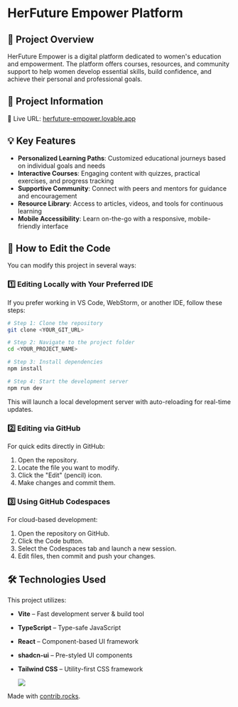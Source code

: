 
# HerFuture Empower Platform

## 🚀 Project Overview
HerFuture Empower is a digital platform dedicated to women's education and empowerment. The platform offers courses, resources, and community support to help women develop essential skills, build confidence, and achieve their personal and professional goals.

## 📌 Project Information
🔗 Live URL: [herfuture-empower.lovable.app](https://herfuture-empower.lovable.app)

## 💡 Key Features
- **Personalized Learning Paths**: Customized educational journeys based on individual goals and needs
- **Interactive Courses**: Engaging content with quizzes, practical exercises, and progress tracking
- **Supportive Community**: Connect with peers and mentors for guidance and encouragement
- **Resource Library**: Access to articles, videos, and tools for continuous learning
- **Mobile Accessibility**: Learn on-the-go with a responsive, mobile-friendly interface

## 🔧 How to Edit the Code
You can modify this project in several ways:

### 1️⃣ Editing Locally with Your Preferred IDE
If you prefer working in VS Code, WebStorm, or another IDE, follow these steps:

```sh
# Step 1: Clone the repository
git clone <YOUR_GIT_URL>

# Step 2: Navigate to the project folder
cd <YOUR_PROJECT_NAME>

# Step 3: Install dependencies
npm install

# Step 4: Start the development server
npm run dev
```
This will launch a local development server with auto-reloading for real-time updates.

### 2️⃣ Editing via GitHub
For quick edits directly in GitHub:

1. Open the repository.
2. Locate the file you want to modify.
3. Click the "Edit" (pencil) icon.
4. Make changes and commit them.

### 3️⃣ Using GitHub Codespaces
For cloud-based development:

1. Open the repository on GitHub.
2. Click the Code button.
3. Select the Codespaces tab and launch a new session.
4. Edit files, then commit and push your changes.

## 🛠️ Technologies Used
This project utilizes:

- **Vite** – Fast development server & build tool
- **TypeScript** – Type-safe JavaScript
- **React** – Component-based UI framework
- **shadcn-ui** – Pre-styled UI components
- **Tailwind CSS** – Utility-first CSS framework

  <a href="https://github.com/hervoice-slytherin/undefined/graphs/contributors">
  <img src="https://contrib.rocks/image?repo=hervoice-slytherin/undefined" />
</a>

Made with [contrib.rocks](https://contrib.rocks).

